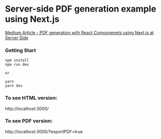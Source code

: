 Server-side PDF generation example using Next.js
=======

[Medium Article - PDF generation with React Componenets using Next.js at Server Side](https://medium.com/@stanleyfok/pdf-generation-with-react-componenets-using-next-js-at-server-side-ee9c2dea06a7)

### Getting Start

```
npm install
npm run dev

or

yarn
yarn dev
```

### To see HTML version:
http://localhost:3000/

### To see PDF version:
http://localhost:3000/?exportPDF=true
